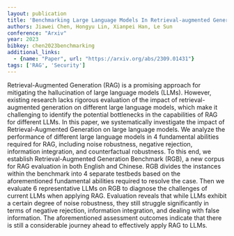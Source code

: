 ```yaml
---
layout: publication
title: 'Benchmarking Large Language Models In Retrieval-augmented Generation'
authors: Jiawei Chen, Hongyu Lin, Xianpei Han, Le Sun
conference: "Arxiv"
year: 2023
bibkey: chen2023benchmarking
additional_links:
  - {name: "Paper", url: "https://arxiv.org/abs/2309.01431"}
tags: ['RAG', 'Security']
---
```

Retrieval-Augmented Generation (RAG) is a promising approach for mitigating
the hallucination of large language models (LLMs). However, existing research
lacks rigorous evaluation of the impact of retrieval-augmented generation on
different large language models, which make it challenging to identify the
potential bottlenecks in the capabilities of RAG for different LLMs. In this
paper, we systematically investigate the impact of Retrieval-Augmented
Generation on large language models. We analyze the performance of different
large language models in 4 fundamental abilities required for RAG, including
noise robustness, negative rejection, information integration, and
counterfactual robustness. To this end, we establish Retrieval-Augmented
Generation Benchmark (RGB), a new corpus for RAG evaluation in both English and
Chinese. RGB divides the instances within the benchmark into 4 separate
testbeds based on the aforementioned fundamental abilities required to resolve
the case. Then we evaluate 6 representative LLMs on RGB to diagnose the
challenges of current LLMs when applying RAG. Evaluation reveals that while
LLMs exhibit a certain degree of noise robustness, they still struggle
significantly in terms of negative rejection, information integration, and
dealing with false information. The aforementioned assessment outcomes indicate
that there is still a considerable journey ahead to effectively apply RAG to
LLMs.
